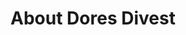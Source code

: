 ---
title: "About Dores Divest"
description: "Founded 2020"
draft: false
bg_image: "images/protest.jpg"
---